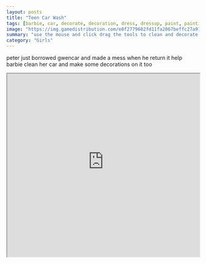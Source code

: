 ```yaml
---
layout: posts
title: "Teen Car Wash"
tags: [barbie, car, decorate, decoration, dress, dressup, paint, painting, wash, washing, free, online, games, oyna, game, free, games, play, play, games]
image: "https://img.gamedistribution.com/e8f2779682fd11fa2067beffc27a9192.jpg"
summary: "use the mouse and click drag the tools to clean and decorate  free online games oyna game free games play play games"
category: "Girls"
---
```


peter just borrowed gwencar and made a mess when he return it help barbie clean her car and make some decorations on it too

<iframe width="100%" height="480px;" src="https://flash.gamedistribution.com?game=e8f2779682fd11fa2067beffc27a9192"></iframe>